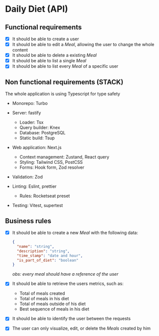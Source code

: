 # Daily Diet (API)

## Functional requirements

- [x] It should be able to create a user
- [x] It should be able to edit a _Meal_, allowing the user to change the whole content
- [x] It should be able to delete a existing _Meal_
- [x] It should be able to list a single _Meal_
- [x] It should be able to list every _Meal_ of a specific user

## Non functional requirements (STACK)

The whole application is using Typescript for type safety

- Monorepo: Turbo

- Server: fastify

  - Loader: Tsx
  - Query builder: Knex
  - Database: PostgreSQL
  - Static build: Tsup

- Web application: Next.js

  - Context management: Zustand, React query
  - Styling: Tailwind CSS, PostCSS
  - Forms: Hook form, Zod resolver

- Validation: Zod
- Linting: Eslint, prettier
  - Rules: Rocketseat preset
- Testing: Vitest, supertest

## Business rules

- [x] It should be able to create a new _Meal_ with the following data:

  ```json
  {
    "name": "string",
    "description": "string",
    "time_stamp": "date and hour",
    "is_part_of_diet": "boolean"
  }
  ```

  _obs: every meal should have a reference of the user_

- [x] It should be able to retrieve the users metrics, such as:

  - Total of meals created
  - Total of meals in his diet
  - Total of meals outside of his diet
  - Best sequence of meals in his diet

- [x] It should be able to identify the user between the requests
- [x] The user can only visualize, edit, or delete the _Meals_ created by him
